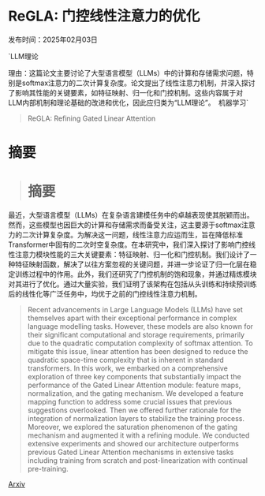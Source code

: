 # ReGLA: 门控线性注意力的优化

发布时间：2025年02月03日

`LLM理论

理由：这篇论文主要讨论了大型语言模型（LLMs）中的计算和存储需求问题，特别是softmax注意力的二次计算复杂度。论文提出了线性注意力机制，并深入探讨了影响其性能的关键要素，如特征映射、归一化和门控机制。这些内容属于对LLM内部机制和理论基础的改进和优化，因此应归类为“LLM理论”。` `机器学习`

> ReGLA: Refining Gated Linear Attention

# 摘要

> # 摘要
最近，大型语言模型（LLMs）在复杂语言建模任务中的卓越表现使其脱颖而出。然而，这些模型也因巨大的计算和存储需求而备受关注，这主要源于softmax注意力的二次计算复杂度。为解决这一问题，线性注意力应运而生，旨在降低标准Transformer中固有的二次时空复杂度。在本研究中，我们深入探讨了影响门控线性注意力模块性能的三大关键要素：特征映射、归一化和门控机制。我们设计了一种特征映射函数，解决了以往方案忽视的关键问题，并进一步论证了归一化层在稳定训练过程中的作用。此外，我们还研究了门控机制的饱和现象，并通过精炼模块对其进行了优化。通过大量实验，我们证明了该架构在包括从头训练和持续预训练后的线性化等广泛任务中，均优于之前的门控线性注意力机制。

> Recent advancements in Large Language Models (LLMs) have set themselves apart with their exceptional performance in complex language modelling tasks. However, these models are also known for their significant computational and storage requirements, primarily due to the quadratic computation complexity of softmax attention. To mitigate this issue, linear attention has been designed to reduce the quadratic space-time complexity that is inherent in standard transformers. In this work, we embarked on a comprehensive exploration of three key components that substantially impact the performance of the Gated Linear Attention module: feature maps, normalization, and the gating mechanism. We developed a feature mapping function to address some crucial issues that previous suggestions overlooked. Then we offered further rationale for the integration of normalization layers to stabilize the training process. Moreover, we explored the saturation phenomenon of the gating mechanism and augmented it with a refining module. We conducted extensive experiments and showed our architecture outperforms previous Gated Linear Attention mechanisms in extensive tasks including training from scratch and post-linearization with continual pre-training.

[Arxiv](https://arxiv.org/abs/2502.01578)